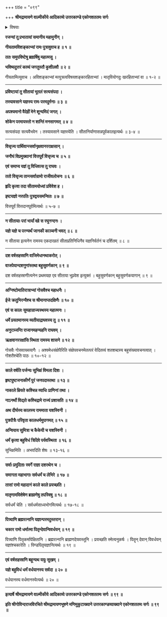 +++
title = "०९९"

+++
**श्रीमद्रामायणे वाल्मीकीये आदिकाव्ये उत्तरकाण्डे एकोनशततमः सर्गः**


<details><summary>विषयाः</summary>

प्रभाते रामचोदनयाकुशलवाभ्यांसभायांब्रह्मर्ष्यादिपुरतउत्तरकथागानम् ॥ १ ॥ सीताऽदर्शन विषण्णेनरामेण सर्वपार्थिवविसर्जनेन विप्रेभ्योवित्तवितरणेनच यज्ञसमापनपूर्वकं पुत्रद्वयेनसहायोध्याप्रवेशः ॥ २ ॥ श्रीरामे काञ्चनमय्याजानकीप्रतिकृत्याऽश्वमेधादिभि -र्यजनपूर्वकं धर्मेणराज्यंप्रशासतिसतिदुर्भिक्षादीनांदूरतोपसरणम् ॥ ३ ॥ चिरकालात्परंराममान्ना -दिषु कालधर्मंगतेषु तेन तदुद्देशेनब्राह्मणेभ्योद्रव्यादिवितरणम् ॥ ४ ॥
</details>


**रजन्यां तु प्रभातायां समानीय महामुनीन् ।**

**गीयतामविशङ्काभ्यां रामः पुत्रावुवाच ह ॥ १ ॥**

**ततः समुपविष्टेषु ब्रह्मर्षिषु महात्मसु ।**

**भविष्यदुत्तरं काव्यं जगतुस्तौ कुशीलवौ ॥ २ ॥**

गीयतामित्युवाच । अविशङ्काभ्यां मत्पुत्रत्वविषयशङ्कारहिताभ्यां । मातृवियोगदुः खरहिताभ्यां वा ॥ १-२ ॥

****

**प्रविष्टायां तु सीतायां भूतलं सत्यसंपदा ।**

**तस्यावसाने यज्ञस्य रामः परमदुर्मनाः ॥ ३ ॥**

**अपश्यमानो वैदेहीं मेने शून्यमिदं जगत् ।**

**शोकेन परमायस्तो न शान्तिं मनसागमत् ॥ ४ ॥**

सत्यसंपदा सत्यवैभवेन । तस्यावसाने यज्ञस्येति । सीतानिर्याणासन्नपूर्वकालइत्यर्थः ॥ ३-४ ॥

****

**विसृज्य पार्थिवान्त्सर्वानृक्षवानरराक्षसान् ।**

**जनौघं विप्रमुख्यानां वित्तपूर्वं विसृज्य च ॥ ५ ॥**

**एवं समाप्य यज्ञं तु विधिवत्स तु राघवः ।**

**ततो विसृज्य तान्त्सर्वान्रामो राजीवलोचनः ॥ ६ ॥**

**हृदि कृत्वा तदा सीतामयोध्यां प्रविवेश ह ।**

**इष्टयज्ञो नरपतिः पुत्रद्वयसमन्वितः ॥ ७ ॥**

वित्तपूर्वं वित्तदानपूर्वमित्यर्थः ॥ ५-७ ॥

****

**न सीतायाः परां भार्यां वव्रे स रघुनन्दनः ।**

**यज्ञे यज्ञे च पत्त्न्यर्थं जानकी काञ्चनी भवत् ॥ ८ ॥**

न सीताया इत्यनेन रामस्य एकदारव्रतं सीताप्रतिनिधिनैव यज्ञनिर्वर्तनं च दर्शितम् ॥ ८ ॥

****

**दश वर्षसहस्राणि वाजिमेधानथाकरोत् ।**

**वाजपेयान्दशगुणांस्तथा बहुसुवर्णकान् ॥ ९ ॥**

दश वर्षसहस्राणीत्यनेन प्रथमयज्ञ एव सीताया भूप्रवेश इत्युक्तं । बहुसुवर्णकान् बहुसुवर्णकयागान् ॥ ९ ॥

****

**अग्निष्टोमातिरात्राभ्यां गोसवैश्च महाधनैः ।**

**ईजे क्रतुभिरन्यैश्च स श्रीमानाप्तदक्षिणैः ॥ १० ॥**

**एवं स कालः सुमहान्राज्यस्थस्य महात्मनः ।**

**धर्मे प्रयतमानस्य व्यतीयाद्राघवस्य तु ॥ ११ ॥**

**अनुरञ्जन्ति राजानमहन्यहनि राघवम् ।**

**ऋक्षवानररक्षांसि स्थिता रामस्य शासने ॥ १२ ॥**

गोसवैः गोसवाख्ययागैः । अश्वमेधसंक्षेपैरिति संक्षेपवचनमेतत्परं वेदितव्यं शतशब्दस्य बहुसंख्यावचनत्वात् । गोशतैश्चेति पाठः ॥ १०-१२ ॥

****

**काले वर्षति पर्जन्यः सुभिक्षं विमला दिशः ।**

**हृष्टपुष्टजनाकीर्णं पुरं जनपदास्तथा ॥ १३ ॥**

**नाकाले म्रियते कश्चिन्न व्याधिः प्राणिनां तथा ।**

**नाऽनर्थो विद्यते कश्चिद्रामे राज्यं प्रशासति ॥ १४ ॥**

**अथ दीर्घस्य कालस्य राममाता यशस्विनी ।**

**पुत्रपौत्रैः परिवृता कालधर्ममुपागमत् ॥ १५ ॥**

**अन्वियाय सुमित्रा च कैकेयी च यशस्विनी ।**

**धर्मं कृत्वा बहुविधं त्रिदिवे पर्यवस्थिता ॥ १६ ॥**

सुभिक्षमिति । अभवदिति शेषः ॥ १३-१६ ॥

****

**सर्वाः प्रमुदिताः स्वर्गे राज्ञा दशरथेन च ।**

**समागता महाभागाः सर्वधर्मं च लेभिरे ॥ १७ ॥**

**तासां रामो महादानं काले काले प्रयच्छति ।**

**मातृणामविशेषेण ब्राह्मणेषु तपस्विषु ॥ १८ ॥**

सर्वधर्मं चेति । सर्वधर्मसाध्यभोगमित्यर्थः ॥ १७-१८ ॥

****

**पित्र्याणि ब्रह्मरत्नानि यज्ञान्परमदुस्तरान् ।**

**चकार रामो धर्मात्मा पितृन्देवान्विवर्धयन् ॥ १९ ॥**

पित्र्याणि पितृकर्मापेक्षितानि । ब्रह्मरत्नानि ब्राह्मणदेयवस्तूनि । प्रयच्छति स्मेत्यनुकर्षः । पितॄन् देवान् विवर्धयन् यज्ञांश्चकारेति । पिण्डपितृयज्ञानित्यर्थः ॥ १९ ॥

****

**एवं वर्षसहस्राणि बहून्यथ ययुः सुखम् ।**

**यज्ञे बहुविधं धर्मं वर्धयानस्य सर्वदा ॥ २० ॥**

वर्धयानस्य वर्धमानस्येत्यर्थः ॥ २० ॥

****

**इत्यार्षे श्रीमद्रामायणे वाल्मीकीये आदिकाव्ये उत्तरकाण्डे एकोनशततमः सर्गः ॥ ९९ ॥**

**इति श्रीगोविन्दराजविरचिते श्रीमद्रामायणभूषणे मणिमुकुटाख्याने उत्तरकाण्डव्याख्याने एकोनशततमः सर्गः ॥ ९९ ॥**
